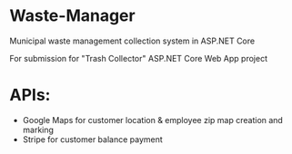 # Waste-Manager
Municipal waste management collection system in ASP.NET Core

For submission for "Trash Collector" ASP.NET Core Web App project

# APIs:
- Google Maps for customer location & employee zip map creation and marking
- Stripe for customer balance payment

